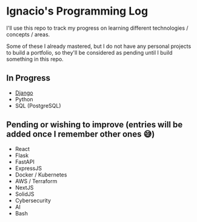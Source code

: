 # Ignacio's Programming Log

I'll use this repo to track my progress on learning different technologies / concepts / areas.

Some of these I already mastered, but I do not have any personal projects to build a portfolio, so they'll be considered as pending until I build something in this repo.

## In Progress

- [Django](./django/entries/1.md)
- Python
- SQL (PostgreSQL)

## Pending or wishing to improve (entries will be added once I remember other ones 😅)

- React
- Flask
- FastAPI
- ExpressJS
- Docker / Kubernetes
- AWS / Terraform
- NextJS
- SolidJS
- Cybersecurity
- AI
- Bash
